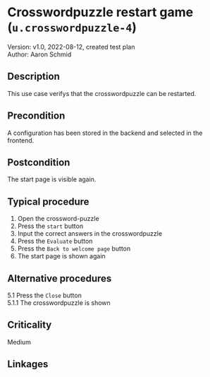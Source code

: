 # Crosswordpuzzle restart game (`u.crosswordpuzzle-4`)

Version: v1.0, 2022-08-12, created test plan \
Author: Aaron Schmid


## Description

This use case verifys that the crosswordpuzzle can be restarted.

## Precondition

A configuration has been stored in the backend and selected in the frontend.

## Postcondition

The start page is visible again.

## Typical procedure

1. Open the crossword-puzzle
2. Press the `start` button
3. Input the correct answers in the crosswordpuzzle
4. Press the `Evaluate` button
5. Press the `Back to welcome page` button
6. The start page is shown again

## Alternative procedures
5.1 Press the `Close` button \
5.1.1 The crosswordpuzzle is shown

## Criticality

Medium

## Linkages


